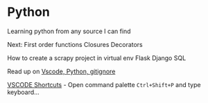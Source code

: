 # Python

Learning python from any source I can find

Next:
First order functions
Closures
Decorators

How to create a scrapy project in virtual env
Flask
Django
SQL

Read up on [Vscode, Python, gitignore](https://github.com/abhinav4848/Programming-Notes/blob/master/topics/venv.md)

[VSCODE Shortcuts](https://code.visualstudio.com/shortcuts/keyboard-shortcuts-windows.pdf) - Open command palette `Ctrl+Shift+P` and type keyboard...

